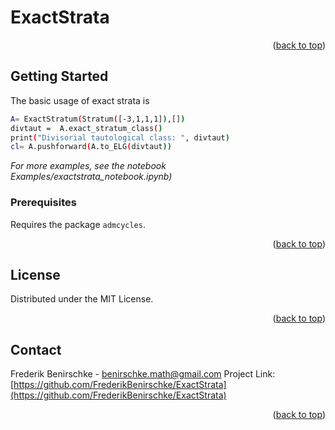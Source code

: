 # ExactStrata







<p align="right">(<a href="#readme-top">back to top</a>)</p>



<!-- GETTING STARTED -->
## Getting Started


The basic usage of exact strata is 
```sh
A= ExactStratum(Stratum([-3,1,1,1]),[])
divtaut =  A.exact_stratum_class()
print("Divisorial tautological class: ", divtaut)
cl= A.pushforward(A.to_ELG(divtaut))
 ```


_For more examples, see the notebook Examples/exactstrata_notebook.ipynb)_


### Prerequisites



Requires the package ```admcycles```.







<p align="right">(<a href="#readme-top">back to top</a>)</p>


<!-- LICENSE -->
## License

Distributed under the MIT License. 
<p align="right">(<a href="#readme-top">back to top</a>)</p>



<!-- CONTACT -->
## Contact

Frederik Benirschke - benirschke.math@gmail.com
Project Link: [https://github.com/FrederikBenirschke/ExactStrata](https://github.com/FrederikBenirschke/ExactStrata)

<p align="right">(<a href="#readme-top">back to top</a>)</p>

